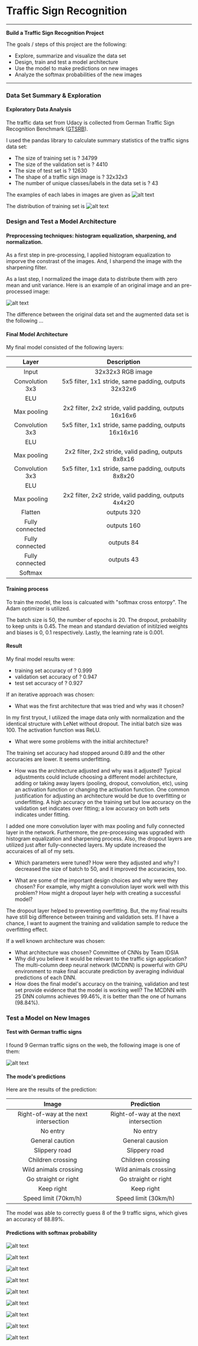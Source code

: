 # **Traffic Sign Recognition** 

---

**Build a Traffic Sign Recognition Project**

The goals / steps of this project are the following:
* Explore, summarize and visualize the data set
* Design, train and test a model architecture
* Use the model to make predictions on new images
* Analyze the softmax probabilities of the new images


[//]: # (Image References)

[image1]: ./writeupImages/index_samples.png "Samples"
[image2]: ./writeupImages/training_histogram.png "Histogram"
[image3]: ./writeupImages/original_preprocessing.png "Pre-processing"
[image4]: ./newImages_2/11.png "Traffic Sign 1"
[image5]: ./newImages_2/17.png "Traffic Sign 2"
[image6]: ./newImages_2/18.png "Traffic Sign 3"
[image7]: ./newImages_2/23.png "Traffic Sign 4"
[image8]: ./newImages_2/28.png "Traffic Sign 5"
[image9]: ./newImages_2/31.png "Traffic Sign 6"
[image10]: ./newImages_2/36.png "Traffic Sign 7"
[image11]: ./newImages_2/38.png "Traffic Sign 8"
[image12]: ./newImages_2/4.png "Traffic Sign 9"
[image13]: ./writeupimages_2/11_Top5.png
[image14]: ./writeupimages_2/18_Top5.png 
[image15]: ./writeupimages_2/18_Top5.png
[image16]: ./writeupimages_2/23_Top5.png
[image17]: ./writeupimages_2/28_Top5.png
[image18]: ./writeupimages_2/31_Top5.png
[image19]: ./writeupimages_2/36_Top5.png
[image20]: ./writeupimages_2/38_Top5.png
[image21]: ./writeupimages_2/4_Top5.png

---
### Data Set Summary & Exploration

#### Exploratory Data Analysis 
The traffic data set from Udacy is collected from German Traffic Sign Recognition Benchmark ([GTSRB](http://benchmark.ini.rub.de/?section=gtsrb&subsection=news)).

I used the pandas library to calculate summary statistics of the traffic
signs data set:

* The size of training set is ?   34799
* The size of the validation set is ?   4410  
* The size of test set is ?   12630
* The shape of a traffic sign image is ?   32x32x3
* The number of unique classes/labels in the data set is ?   43


The examples of each labes in images are given as
![alt text][Image1]

The distribution of training set is 
![alt text][Image2]

### Design and Test a Model Architecture

#### Preprocessing techniques: histogram equalization, sharpening, and normalization.


As a first step in pre-processing, I applied histogram equalization to imporve the constrast of the images. And, I sharpend the image with the sharpening filter.

As a last step, I normalized the image data to distribute them with zero mean and unit variance. Here is an example of an original image and an pre-processed image:

![alt text][image3]

The difference between the original data set and the augmented data set is the following ... 


#### Final Model Architecture

My final model consisted of the following layers:

| Layer                 |     Description                               | 
|:---------------------:|:---------------------------------------------:| 
| Input                 | 32x32x3 RGB image                             | 
| Convolution 3x3       | 5x5 filter, 1x1 stride, same padding, outputs 32x32x6     |
| ELU                  |                                               |
| Max pooling           | 2x2 filter, 2x2 stride, valid padding, outputs 16x16x6                |
| Convolution 3x3       | 5x5 filter, 1x1 stride, same padding, outputs 16x16x16    |
| ELU                  |                                               |
| Max pooling           | 2x2 filter, 2x2 stride, valid pading, outputs 8x8x16              |
| Convolution 3x3       | 5x5 filter, 1x1 stride, same padding, outputs 8x8x20  |
| ELU                  |                                               |
| Max pooling           | 2x2 filter, 2x2 stride, valid padding, outputs 4x4x20                 |
| Flatten       | outputs 320                                           |
| Fully connected       | outputs 160                                           |
| Fully connected       | outputs 84                                        |
| Fully connected       | outputs 43                                        |
| Softmax               |                                            |


#### Training process

To train the model, the loss is calcuated with "softmax cross entorpy". The Adam optimizer is utilized.

The batch size is 50, the number of epochs is 20. The dropout, probability to keep units is 0.45. The mean and standard deviation of initilzied weights and biases is 0, 0.1 respectively. Lastly, the learning rate is 0.001.

#### Result

My final model results were:
* training set accuracy of ?   0.999
* validation set accuracy of ?   0.947 
* test set accuracy of ?   0.927

If an iterative approach was chosen:
* What was the first architecture that was tried and why was it chosen?

In my first tryout, I utilized the image data only with normalization and the identical structure with LeNet without dropout. The initial batch size was 100. The activation function was ReLU.

* What were some problems with the initial architecture?

The training set accuracy had stopped around 0.89 and the other accuracies are lower. It seems underfitting.


* How was the architecture adjusted and why was it adjusted? Typical adjustments could include choosing a different model architecture, adding or taking away layers (pooling, dropout, convolution, etc), using an activation function or changing the activation function. One common justification for adjusting an architecture would be due to overfitting or underfitting. A high accuracy on the training set but low accuracy on the validation set indicates over fitting; a low accuracy on both sets indicates under fitting.

I added one more convolution layer with max pooling and fully connected layer in the network. Furthermore, the pre-processing was upgraded with histogram equalization and sharpening process. Also, the dropout layers are utilized just after fully-connected layers. My update increased the accuraices of all of my sets.

* Which parameters were tuned? How were they adjusted and why?
I decreased the size of batch to 50, and it improved the accuracies, too.

* What are some of the important design choices and why were they chosen? For example, why might a convolution layer work well with this problem? How might a dropout layer help with creating a successful model?

The dropout layer helped to preventing overfitting. But, the my final results have still big difference between training and validation sets. If I have a chance, I want to augment the training and validation sample to reduce the overfitting effect.


If a well known architecture was chosen:
* What architecture was chosen?   Committee of CNNs by Team IDSIA
* Why did you believe it would be relevant to the traffic sign application? The multi-column deep neural network (MCDNN) is powerful with GPU environment to make final accurate prediction by averaging individual predictions of each DNN.
* How does the final model's accuracy on the training, validation and test set provide evidence that the model is working well? The MCDNN with 25 DNN columns achieves 99.46%, it is better than the one of humans (98.84%). 


### Test a Model on New Images

#### Test with German traffic signs

I found 9 German traffic signs on the web, the following image is one of them:

![alt text][image12]

#### The mode's predictions

Here are the results of the prediction:

| Image                 |     Prediction                                | 
|:---------------------:|:---------------------------------------------:| 
| Right-of-way at the next intersection | Right-of-way at the next intersection | 
| No entry | No entry |
| General caution | General causion |
| Slippery road | Slippery road |
| Children crossing | Children crossing |
| Wild animals crossing | Wild animals crossing |
| Go straight or right | Go straight or right |
| Keep right | Keep right |
| Speed limit (70km/h)      | Speed limit (30km/h) |

The model was able to correctly guess 8 of the 9 traffic signs, which gives an accuracy of 88.89%. 

#### Predictions with softmax probability

![alt text][image13] 

![alt text][image14] 

![alt text][image15] 

![alt text][image16] 

![alt text][image17] 

![alt text][image18] 

![alt text][image19] 

![alt text][image20] 

![alt text][image21] 

